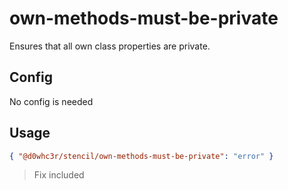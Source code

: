 # own-methods-must-be-private

Ensures that all own class properties are private.

## Config

No config is needed

## Usage

```json
{ "@d0whc3r/stencil/own-methods-must-be-private": "error" }
```

> Fix included
